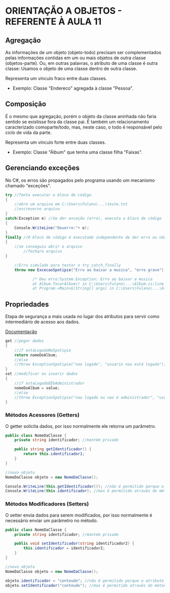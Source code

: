 # ORIENTAÇÃO A OBJETOS - REFERENTE À AULA 11


## Agregação

As informações de um objeto (objeto-todo) precisam ser complementados pelas informações contidas em um ou mais objetos de outra classe (objetos-parte). Ou, em outras palavras, o atributo de uma classe é outra classe: Usamos o objeto de uma classe dentro de outra classe.

Representa um vínculo fraco entre duas classes.

- Exemplo: Classe "Endereco" agregada à classe "Pessoa".


## Composição

É o mesmo que agregação, porém o objeto da classe aninhada não faria sentido se existisse fora da classe pai. É também um relacionamento caracterizado comoparte/todo, mas, neste caso, o todo é responsável pelo ciclo de vida da parte.

Representa um vínculo forte entre duas classes.

- Exemplo: Classe "Álbum" que tenha uma classe filha "Faixas".


## Gerenciando exceções

No C#, os erros são propagados pelo programa usando um mecanismo chamado "exceções".

```csharp
try //Tenta executar o bloco de código
{
    //abre um arquivo em C:\Users\Fulano\...\teste.txt
    //escreverno arquivo
}
catch(Exception e) //Se der exceção (erro), executa o bloco de código
{
    Console.WriteLine("Deuerro:"+ e);
}
finally //O bloco de código é executado independente de dar erro ou não
{
    //se conseguiu abrir o arquivo
        //fecharo arquivo
}

    //Erro simulado para testar o try_catch_finally
    throw new ExcecaoSpotipie("Erro ao baixar a musica", "erro grave");

            /* Deu erro:System.Exception: Erro ao baixar a musica
            at Album.TocarAlbum() in C:\Users\Fulano\...\Album.cs:line 41
            at Program.<Main>$(String[] args) in C:\Users\Fulano\...\Album.cs:line 16 */
```


## Propriedades

Etapa de segurança a mais usada no lugar dos atributos para servir como intermediário de acesso aos dados.

[Documentação](https://docs.microsoft.com/pt-br/dotnet/csharp/programming-guide/classes-and-structs/using-properties)

```csharp
get //pegar dados
{
    //if estaLogadoNoSpotipie
    return nomeDoAlbum;
    //else
    //throw ExceptionSpotipie("nao logado", "usuario nao está logado");
}
set //modificar ou inserir dados
{
    //if estaLogadoEEhAdministrador
    nomeDoAlbum = value;
    //else
    //throw ExceptionSpotipie("nao logado ou nao é administrador", "usuario nao está logado ou nao é administrador");
}
```


###  Métodos Acessores (Getters) 

O getter solicita dados, por isso normalmente ele retorna um parâmetro.

```csharp
public class NomeDaClasse {
    private string identificador; //mantém privado

    public string getIdentificador() {
        return this.identificador1;
    }
}

//novo objeto
NomeDaClasse objeto = new NomeDaClasse();

Console.WriteLine(this.getIdentificador()); //não é permitido porque o atributo 'identificador' é privado
Console.WriteLine(this.identificador); //mas é permitido através do método get
```


###  Métodos Modificadores (Setters)

O setter envia dados para serem modificados, por isso normalmente é necessário enviar um parâmetro no método.

```csharp
public class NomeDaClasse {
    private string identificador; //mantém privado

    public void setIdentificador(string identificador2) {
        this.identificador = identificador2;
    }
}

//novo objeto
NomeDaClasse objeto = new NomeDaClasse();

objeto.identificador = "conteudo"; //não é permitido porque o atributo 'identificador' é privado
objeto.setIdentificador("conteudo"); //mas é permitido através do método set
```